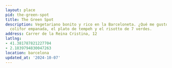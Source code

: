 ```yaml
---
layout: place
pid: the-green-spot
title: The Green Spot
description: Vegetariano bonito y rico en la Barceloneta. ¿Qué me gustó de aquí? La
  colifor empanada, el plato de tempeh y el risotto de 7 verdes.
address: Carrer de la Reina Cristina, 12
latlng:
- 41.381787821227704
- 2.1839794830047263
location: barcelona
updated_at: '2024-10-07'
---
```

